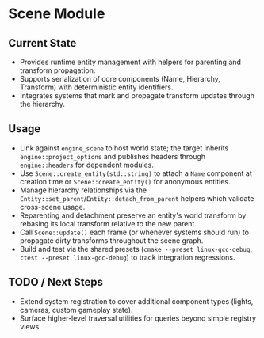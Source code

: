 # Scene Module

## Current State

- Provides runtime entity management with helpers for parenting and transform propagation.
- Supports serialization of core components (Name, Hierarchy, Transform) with deterministic entity identifiers.
- Integrates systems that mark and propagate transform updates through the hierarchy.

## Usage

- Link against `engine_scene` to host world state; the target inherits `engine::project_options` and publishes headers through `engine::headers` for dependent modules.
- Use `Scene::create_entity(std::string)` to attach a `Name` component at creation time or `Scene::create_entity()` for anonymous entities.
- Manage hierarchy relationships via the `Entity::set_parent`/`Entity::detach_from_parent` helpers which validate cross-scene usage.
- Reparenting and detachment preserve an entity's world transform by rebasing its local transform relative to the new parent.
- Call `Scene::update()` each frame (or whenever systems should run) to propagate dirty transforms throughout the scene graph.
- Build and test via the shared presets (`cmake --preset linux-gcc-debug`, `ctest --preset linux-gcc-debug`) to track integration regressions.

## TODO / Next Steps

- Extend system registration to cover additional component types (lights, cameras, custom gameplay state).
- Surface higher-level traversal utilities for queries beyond simple registry views.

